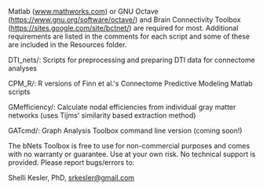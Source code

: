 Matlab (www.mathworks.com) or GNU Octave (https://www.gnu.org/software/octave/) and Brain Connectivity Toolbox (https://sites.google.com/site/bctnet/) are required for most. Additional requirements are listed in the comments for each script and some of these are included in the Resources folder.

DTI_nets/:	  Scripts for preprocessing and preparing DTI data for connectome analyses 

CPM_R/:       R versions of Finn et al.'s Connectome Predictive Modeling Matlab scripts

GMefficiency/:  Calculate nodal efficiencies from individual gray matter networks (uses Tijms' similarity based extraction method)

GATcmd/:			Graph Analysis Toolbox command line version (coming soon!)


The bNets Toolbox is free to use for non-commercial purposes and comes with no warranty or guarantee.  Use at your own risk.  No technical support is provided.  Please report bugs/errors to:

Shelli Kesler, PhD, srkesler@gmail.com



